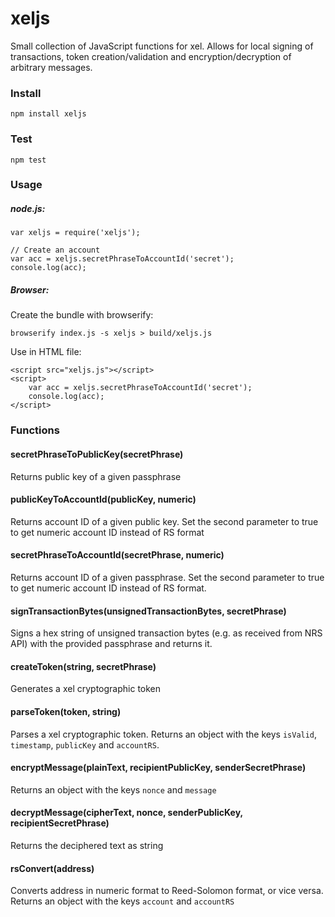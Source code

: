# xeljs
Small collection of JavaScript functions for xel. Allows for local signing of transactions, token creation/validation and encryption/decryption of arbitrary messages.

### Install
`npm install xeljs`

### Test
`npm test`

### Usage
##### node.js:

    var xeljs = require('xeljs');

    // Create an account
    var acc = xeljs.secretPhraseToAccountId('secret');
    console.log(acc);

##### Browser:

Create the bundle with browserify:

`browserify index.js -s xeljs > build/xeljs.js`

Use in HTML file:

    <script src="xeljs.js"></script>
    <script>
        var acc = xeljs.secretPhraseToAccountId('secret');
        console.log(acc);
    </script>

### Functions
#### secretPhraseToPublicKey(secretPhrase)
Returns public key of a given passphrase

#### publicKeyToAccountId(publicKey, numeric)
Returns account ID of a given public key. Set the second parameter to true to
get numeric account ID instead of RS format

#### secretPhraseToAccountId(secretPhrase, numeric)
Returns account ID of a given passphrase.  Set the second parameter to true to
get numeric account ID instead of RS format.

#### signTransactionBytes(unsignedTransactionBytes, secretPhrase)
Signs a hex string of unsigned transaction bytes (e.g. as received from NRS API)
with the provided passphrase and returns it.

#### createToken(string, secretPhrase)
Generates a xel cryptographic token

#### parseToken(token, string)
Parses a xel cryptographic token. Returns an object with the keys `isValid`,
`timestamp`, `publicKey` and `accountRS`.

#### encryptMessage(plainText, recipientPublicKey, senderSecretPhrase)
Returns an object with the keys `nonce` and `message`

#### decryptMessage(cipherText, nonce, senderPublicKey, recipientSecretPhrase)
Returns the deciphered text as string

#### rsConvert(address)
Converts address in numeric format to Reed-Solomon format, or vice versa. Returns an object with the keys `account` and `accountRS`
